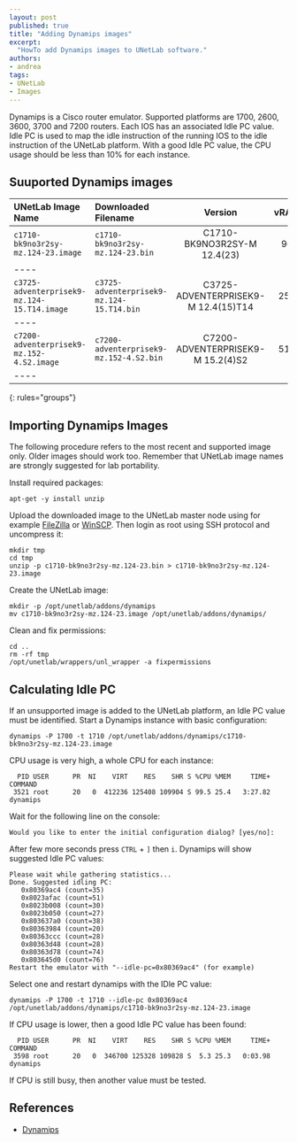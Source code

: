 ```yaml
---
layout: post
published: true
title: "Adding Dynamips images"
excerpt:
  "HowTo add Dynamips images to UNetLab software."
authors:
- andrea
tags:
- UNetLab
- Images
---
```

Dynamips is a Cisco router emulator. Supported platforms are 1700, 2600, 3600, 3700 and 7200 routers. Each IOS has an associated Idle PC value. Idle PC is used to map the idle instruction of the running IOS to the idle instruction of the UNetLab platform. With a good Idle PC value, the CPU usage should be less than 10% for each instance.

## Suuported Dynamips images

| UNetLab Image Name | Downloaded Filename | Version | vRAM | Idle PC |
|:--|:--|:-:|:-:|:-:|
| `c1710-bk9no3r2sy-mz.124-23.image` | `c1710-bk9no3r2sy-mz.124-23.bin` | C1710-BK9NO3R2SY-M 12.4(23) | 96 | 0x80369ac4 |
|----
| `c3725-adventerprisek9-mz.124-15.T14.image` | `c3725-adventerprisek9-mz.124-15.T14.bin` | C3725-ADVENTERPRISEK9-M 12.4(15)T14 | 256 | 0x60c08728 |
|----
| `c7200-adventerprisek9-mz.152-4.S2.image` | `c7200-adventerprisek9-mz.152-4.S2.bin` | C7200-ADVENTERPRISEK9-M 15.2(4)S2 | 512 | 0x60630d5c |
|----
{: rules="groups"}

## Importing Dynamips Images
The following procedure refers to the most recent and supported image only. Older images should work too. Remember that UNetLab image names are strongly suggested for lab portability.

Install required packages:

~~~
apt-get -y install unzip
~~~

Upload the downloaded image to the UNetLab master node using for example [FileZilla](https://filezilla-project.org/ "FileZilla") or [WinSCP](http://winscp.net/ "WinSCP"). Then login as root using SSH protocol and uncompress it:

~~~
mkdir tmp
cd tmp
unzip -p c1710-bk9no3r2sy-mz.124-23.bin > c1710-bk9no3r2sy-mz.124-23.image
~~~

Create the UNetLab image:

~~~
mkdir -p /opt/unetlab/addons/dynamips
mv c1710-bk9no3r2sy-mz.124-23.image /opt/unetlab/addons/dynamips/
~~~

Clean and fix permissions:

~~~
cd ..
rm -rf tmp
/opt/unetlab/wrappers/unl_wrapper -a fixpermissions
~~~

## Calculating Idle PC

If an unsupported image is added to the UNetLab platform, an Idle PC value must be identified. Start a Dynamips instance with basic configuration:

~~~
dynamips -P 1700 -t 1710 /opt/unetlab/addons/dynamips/c1710-bk9no3r2sy-mz.124-23.image
~~~

CPU usage is very high, a whole CPU for each instance:

~~~
  PID USER      PR  NI    VIRT    RES    SHR S %CPU %MEM     TIME+ COMMAND
 3521 root      20   0  412236 125408 109904 S 99.5 25.4   3:27.82 dynamips
~~~

Wait for the following line on the console:

~~~
Would you like to enter the initial configuration dialog? [yes/no]:
~~~

After few more seconds press `CTRL` + `]` then `i`. Dynamips will show suggested Idle PC values:

~~~
Please wait while gathering statistics...
Done. Suggested idling PC:
   0x80369ac4 (count=35)
   0x8023afac (count=51)
   0x8023b008 (count=30)
   0x8023b050 (count=27)
   0x803637a0 (count=38)
   0x80363984 (count=20)
   0x80363ccc (count=28)
   0x80363d48 (count=28)
   0x80363d78 (count=74)
   0x803645d0 (count=76)
Restart the emulator with "--idle-pc=0x80369ac4" (for example)
~~~

Select one and restart dynamips with the IDle PC value:

~~~
dynamips -P 1700 -t 1710 --idle-pc 0x80369ac4 /opt/unetlab/addons/dynamips/c1710-bk9no3r2sy-mz.124-23.image
~~~

If CPU usage is lower, then a good Idle PC value has been found:

~~~
  PID USER      PR  NI    VIRT    RES    SHR S %CPU %MEM     TIME+ COMMAND
 3598 root      20   0  346700 125328 109828 S  5.3 25.3   0:03.98 dynamips
~~~

If CPU is still busy, then another value must be tested.

## References

* [Dynamips](https://sourceforge.net/projects/gns-3/files/Dynamips/ "Dynamips")
